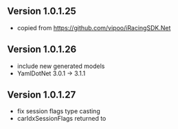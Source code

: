 ## Version 1.0.1.25
- copied from https://github.com/vipoo/iRacingSDK.Net

## Version 1.0.1.26
- include new generated models
- YamlDotNet 3.0.1 -> 3.1.1

## Version 1.0.1.27
- fix session flags type casting
- carIdxSessionFlags returned to 
